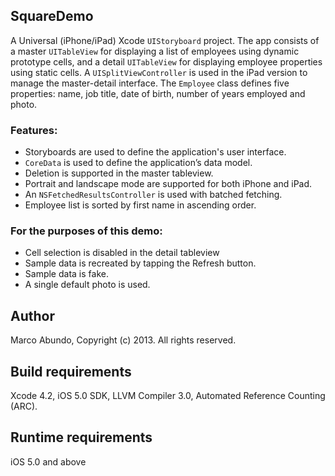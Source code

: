 ## SquareDemo
A Universal (iPhone/iPad) Xcode `UIStoryboard` project. The app consists of a master `UITableView` for displaying a list of employees using dynamic prototype cells, and a detail `UITableView` for displaying employee properties using static cells. A `UISplitViewController` is used in the iPad version to manage the master-detail interface. The `Employee` class defines five properties: name, job title, date of birth, number of years employed and photo.

### Features:
- Storyboards are used to define the application's user interface.
- `CoreData` is used to define the application’s data model.
- Deletion is supported in the master tableview.
- Portrait and landscape mode are supported for both iPhone and iPad.
- An `NSFetchedResultsController` is used with batched fetching.
- Employee list is sorted by first name in ascending order.

### For the purposes of this demo:
- Cell selection is disabled in the detail tableview
- Sample data is recreated by tapping the Refresh button.
- Sample data is fake.
- A single default photo is used.

## Author
Marco Abundo, Copyright (c) 2013. All rights reserved.

## Build requirements
Xcode 4.2, iOS 5.0 SDK, LLVM Compiler 3.0, Automated Reference Counting (ARC).

## Runtime requirements
iOS 5.0 and above
